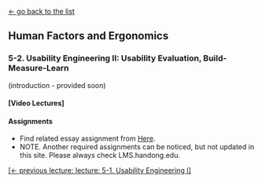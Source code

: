 [← go back to the list](README.md)

## Human Factors and Ergonomics

### 5-2. Usability Engineering II: Usability Evaluation, Build-Measure-Learn

(introduction - provided soon)

#### [Video Lectures]


#### Assignments
- Find related essay assignment from [Here](HFE_Essays.md).
- NOTE. Another required assignments can be noticed, but not updated in this site. Please always check LMS.handong.edu.



[[← previous lecture: lecture: 5-1. Usability Engineering I]](HFE05_1.md)